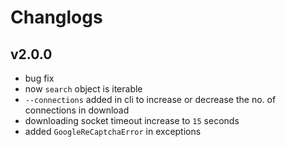 
# Changlogs

## v2.0.0

* bug fix
* now ``search`` object is iterable
* ``--connections`` added in cli to increase or decrease the no. of connections in download
* downloading socket timeout increase to ``15`` seconds 
* added ``GoogleReCaptchaError`` in exceptions
